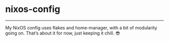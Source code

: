 # nixos-config

***

My NixOS config uses flakes and home-manager, with a bit of modularity going on. That’s about it for now, just keeping it chill. 😎


